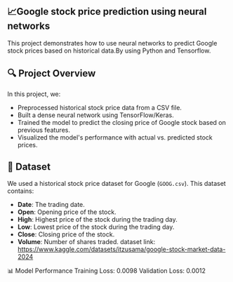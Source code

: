 ## **📈Google stock price prediction using neural networks**

This project demonstrates how to use neural networks to predict Google stock prices based on historical data.By using Python and Tensorflow.

## 🔍 **Project Overview**
In this project, we:
- Preprocessed historical stock price data from a CSV file.
- Built a dense neural network using TensorFlow/Keras.
- Trained the model to predict the closing price of Google stock based on previous features.
- Visualized the model's performance with actual vs. predicted stock prices.

## 📂 **Dataset**

We used a historical stock price dataset for Google (`GOOG.csv`). This dataset contains:
- **Date**: The trading date.
- **Open**: Opening price of the stock.
- **High**: Highest price of the stock during the trading day.
- **Low**: Lowest price of the stock during the trading day.
- **Close**: Closing price of the stock.
- **Volume**: Number of shares traded.
dataset link:
https://www.kaggle.com/datasets/itzusama/google-stock-market-data-2024

📊 Model Performance
Training Loss: 0.0098
Validation Loss: 0.0012
